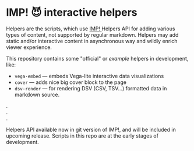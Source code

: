 IMP! :smiling_imp: interactive helpers  
========================

Helpers are the scripts, which use [ IMP! ](https://github.com/girobusan/imp) Helpers API for adding 
various types of content, not supported by regular markdown. 
Helpers may add static and/or interactive content in asynchronous way
and wildly enrich viewer experience.

This repository contains some "official" or _example_ helpers in development, like:

- `vega-embed` — embeds Vega-lite interactive data visualizations
- `cover` — adds nice big cover block to the page
- `dsv-render` — for rendering DSV (CSV, TSV...) formatted data in markdown source. 

.  
.  
.  

Helpers API available now in git version of IMP!, and will be included in upcoming release. Scripts in this repo are at the early stages of development.



